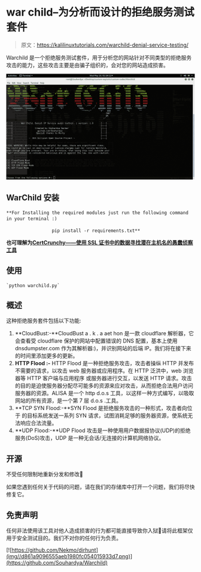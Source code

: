 # war child–为分析而设计的拒绝服务测试套件

> 原文：<https://kalilinuxtutorials.com/warchild-denial-service-testing/>

Warchild 是一个拒绝服务测试套件，用于分析您的网站针对不同类型的拒绝服务攻击的能力，这些攻击主要是由骗子组织的，会对您的网站造成损害。

![](img//1a4c791d7f5fc10f940628f8e82b4dcb.png)

## **WarChild 安装**

```
**For Installing the required modules just run the following command in your terminal :) 

                 pip install -r requirements.txt** 
```

**也可理解为[CertCrunchy——使用 SSL 证书中的数据寻找潜在主机名的愚蠢侦察工具](https://kalilinuxtutorials.com/certcrunchy-data-ssl-certificates/)**

## **使用**

```
`python warchild.py` 
```

## **概述**

这种拒绝服务套件包括以下功能:

1.  **CloudBust:-**CloudBust a . k . a aet hon 是一款 cloudflare 解析器，它会查看受 cloudflare 保护的网站中配置错误的 DNS 配置，基本上使用 dnsdumpster.com 作为其解析器:)，并识别网站的后端 IP。我们将在接下来的时间里添加更多的更新。
2.  **HTTP Flood :-** HTTP Flood 是一种拒绝服务攻击，攻击者操纵 HTTP 并发布不需要的请求，以攻击 web 服务器或应用程序。在 HTTP 泛洪中，web 浏览器等 HTTP 客户端与应用程序
    或服务器进行交互，以发送 HTTP 请求。攻击的目的是迫使服务器分配尽可能多的资源来应对攻击，从而拒绝合法用户访问服务器的资源。ALISA 是一个 http d.o.s 工具，以这样一种方式编写，以吸取网站的所有资源，是一个第 7 层 d.o.s .工具。
3.  **TCP SYN Flood:-**SYN Flood 是拒绝服务攻击的一种形式，攻击者向位于
    的目标系统发送一系列 SYN 请求，试图消耗足够的服务器资源，使系统无法响应合法流量。
4.  **UDP Flood:-**UDP Flood 攻击是一种使用用户数据报协议(UDP)的拒绝服务(DoS)攻击，UDP 是一种无会话/无连接的计算机网络协议。

## **开源**

不受任何限制地重新分发和修改🙂

如果您遇到任何关于代码的问题，请在我们的存储库中打开一个问题，我们将尽快修复它。

## **免责声明**

任何非法使用该工具对他人造成损害的行为都可能直接导致你入狱🙂请将此框架仅用于安全测试目的。我们不对你的任何行为负责。

[![https://github.com/Nekmo/dirhunt](img//d861a9096555aeb1980fc054015933d7.png)](https://github.com/Souhardya/Warchild)
